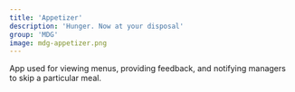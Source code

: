 ```yaml
---
title: 'Appetizer'
description: 'Hunger. Now at your disposal'
group: 'MDG'
image: mdg-appetizer.png 
---
```


App used for viewing menus, providing feedback, and notifying managers to skip a particular meal.